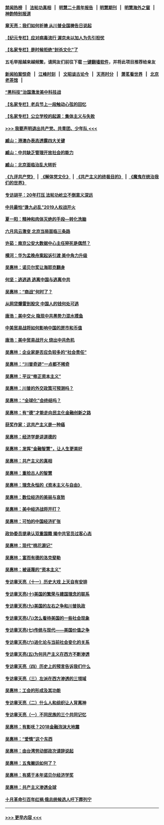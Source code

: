 #### [禁闻热榜](热点新闻.md?=0)  &nbsp;&nbsp;|&nbsp;&nbsp; [法轮功真相](https://github.com/gfw-breaker/truth/blob/master/README.md?=0) &nbsp;&nbsp;|&nbsp;&nbsp; [明慧二十周年报告](https://github.com/gfw-breaker/mh-reports/blob/master/README.md?=0) &nbsp;&nbsp;|&nbsp;&nbsp;[明慧期刊](https://github.com/gfw-breaker/mh-qikan) &nbsp;&nbsp;|&nbsp;&nbsp; [明慧海外之窗](https://github.com/gfw-breaker/mh-news/blob/master/README.md?=0) &nbsp;&nbsp;|&nbsp;&nbsp; [神韵特别报道](https://github.com/gfw-breaker/mh-news/blob/master/shenyun.md?=0)
#### [章天亮：我们如何祈祷 从川普全国祷告日说起](../pages/nsc423/n11944627.md?t=03181631) 
#### [【纪元专栏】应对病毒流行 渥京未以加人为先引担忧](../pages/nsc423/n11875714.md?t=03181631) 
#### [【名家专栏】是时候拒绝“封杀文化”了](../pages/nsc423/n11814093.md?t=03181631) 
#### 五毛举报越来越频繁，请网友们前往下载 [一键翻墙软件](https://github.com/gfw-breaker/ssr-accounts)，并将此项目推荐给亲友
#### [新闻拍案惊奇](https://github.com/gfw-breaker/banned-news/blob/master/pages/link4.md) &nbsp;&nbsp;|&nbsp;&nbsp; [江峰时刻](https://github.com/gfw-breaker/banned-news/blob/master/pages/link4.md) &nbsp;&nbsp;|&nbsp;&nbsp; [文昭谈古论今](https://github.com/gfw-breaker/banned-news/blob/master/pages/link4.md) &nbsp;&nbsp;|&nbsp;&nbsp; [天亮时分](https://github.com/gfw-breaker/banned-news/blob/master/pages/link4.md) &nbsp;&nbsp;|&nbsp;&nbsp; [萧茗看世界](https://github.com/gfw-breaker/banned-news/blob/master/pages/link4.md) &nbsp;&nbsp;|&nbsp;&nbsp; [北京老茶馆](https://github.com/gfw-breaker/banned-news/blob/master/pages/link4.md) &nbsp;&nbsp;|&nbsp;&nbsp; 
#### [“黑科技”治国激发美中科技战](../pages/nsc423/n11638056.md?t=03181631) 
#### [【名家专栏】老兵节上一段触动心弦的回忆](../pages/nsc423/n11646016.md?t=03181631) 
#### [【名家专栏】公立学校的起源：集体主义与失败](../pages/nsc423/n11601833.md?t=03181631) 
#### [>>> 我要声明退出共产党、共青团、少年队 <<<](https://github.com/begood0513/goodnews/blob/master/quit/letter.md) 
#### [臧山：港澳办表态透露四大关键](../pages/nsc423/n11421628.md?t=03181631) 
#### [臧山：中共缺乏管理开放社会的能力](../pages/nsc423/n11407457.md?t=03181631) 
#### [臧山：北京面临治乱大转折](../pages/nsc423/n11406895.md?t=03181631) 
#### [《九评共产党》](https://github.com/begood0513/9ping.md/blob/master/README.md) &nbsp;|&nbsp; [《解体党文化》](../../../../jtdwh.md/blob/master/README.md)  &nbsp;|&nbsp; [《共产主义的终极目的》](../../../../gczydzjmd.md/blob/master/README.md) &nbsp;|&nbsp; [《魔鬼在统治我们的世界》](../../../../mgztzwmdsj.md/blob/master/README.md) 
#### [专访胡平：20年打压 法轮功屹立不倒意义深远](../pages/nsc423/n11398800.md?t=03181631) 
#### [中共最怕“逢九必乱”2019人权战开火](../pages/nsc423/n11385248.md?t=03181631) 
#### [夏一阳：精神和肉体灭绝的手段—转化洗脑](../pages/nsc423/n11368250.md?t=03181631) 
#### [六月风云激变 北京当局面临三条路](../pages/nsc423/n11313668.md?t=03181631) 
#### [许茹：南京公安大数据中心主任猝死是偶然？](../pages/nsc423/n11064744.md?t=03181631) 
#### [横河：华为孟晚舟案起诉引渡 美中角力升级](../pages/nsc423/n11027230.md?t=03181631) 
#### [吴惠林：诺贝尔奖让海耶克翻身](../pages/nsc423/n10890049.md?t=03181631) 
#### [何坚：逃逃逃 逃离中国与逃离中共](../pages/nsc423/n10592891.md?t=03181631) 
#### [吴惠林：“商战”何时了？](../pages/nsc423/n10573558.md?t=03181631) 
#### [从网贷爆雷到股灾 中国人的钱何处可逃](../pages/nsc423/n10572800.md?t=03181631) 
#### [唐浩：美中交火 隐现中共黑势力混水摸鱼](../pages/nsc423/n10544040.md?t=03181631) 
#### [中美贸易战将如何影响中国的房市和币值](../pages/nsc423/n10543697.md?t=03181631) 
#### [唐浩：美中贸易战开火 烧出中共危机](../pages/nsc423/n10540126.md?t=03181631) 
#### [吴惠林：企业家是否应负较多的“社会责任”](../pages/nsc423/n10535022.md?t=03181631) 
#### [吴惠林：“川普奇迹”一点都不稀奇](../pages/nsc423/n10512808.md?t=03181631) 
#### [吴惠林：平议“修正资本主义”](../pages/nsc423/n10495724.md?t=03181631) 
#### [吴惠林：川普的外交政策可预测吗？](../pages/nsc423/n10462387.md?t=03181631) 
#### [吴惠林：“全球化”会终结吗？](../pages/nsc423/n10452838.md?t=03181631) 
#### [吴惠林：有“德”才能走向民主化金融创新之路](../pages/nsc423/n10432292.md?t=03181631) 
#### [获奖作家：这共产主义是一种癌](../pages/nsc423/n10431541.md?t=03181631) 
#### [吴惠林：经济学是讲道德的](../pages/nsc423/n10398014.md?t=03181631) 
#### [吴惠林：发挥“金融智慧”，让人生更美好](../pages/nsc423/n10375019.md?t=03181631) 
#### [吴惠林：共产主义的真相](../pages/nsc423/n10351394.md?t=03181631) 
#### [吴惠林：重拾古人的智慧](../pages/nsc423/n10337691.md?t=03181631) 
#### [吴惠林：理念永恒的《资本主义与自由》](../pages/nsc423/n10316274.md?t=03181631) 
#### [吴惠林：数位经济的美丽与哀愁](../pages/nsc423/n10292946.md?t=03181631) 
#### [吴惠林：美中经济战将开打？](../pages/nsc423/n10258825.md?t=03181631) 
#### [吴惠林：可怕的中国经济扩张](../pages/nsc423/n10219147.md?t=03181631) 
#### [政协委员提承认双重国籍 揭中共官员过客心态](../pages/nsc423/n10208809.md?t=03181631) 
#### [吴惠林：现代“桃花源记”](../pages/nsc423/n10185234.md?t=03181631) 
#### [吴惠林：富而有德的洛克斐勒](../pages/nsc423/n10142264.md?t=03181631) 
#### [吴惠林：被诬蔑的“资本主义”](../pages/nsc423/n10124816.md?t=03181631) 
#### [专访章天亮（十一）历史大戏 上天自有安排](../pages/nsc423/n10094905.md?t=03181631) 
#### [专访章天亮(十)美国的繁荣与建国理念的联系](../pages/nsc423/n10094899.md?t=03181631) 
#### [专访章天亮(九)美国的左右之争和川普执政](../pages/nsc423/n10094889.md?t=03181631) 
#### [专访章天亮(八)怎么看待美国的一些社会现象](../pages/nsc423/n10094857.md?t=03181631) 
#### [专访章天亮(七)传统与现代——美国价值之争](../pages/nsc423/n10093140.md?t=03181631) 
#### [专访章天亮(六)进化论与当前社会变化的关系](../pages/nsc423/n10092036.md?t=03181631) 
#### [专访章天亮(五)为何共产主义在西方不断渗透](../pages/nsc423/n10083620.md?t=03181631) 
#### [专访章天亮（四）历史上的预言告诉我们什么](../pages/nsc423/n10083606.md?t=03181631) 
#### [专访章天亮（三）左派在西方渗透的三领域](../pages/nsc423/n10081115.md?t=03181631) 
#### [吴惠林：工会的形成及其功能](../pages/nsc423/n10080633.md?t=03181631) 
#### [专访章天亮（二）什么人和组织让人背离神](../pages/nsc423/n10076637.md?t=03181631) 
#### [专访章天亮（一）不同民族的三个共同记忆](../pages/nsc423/n10074188.md?t=03181631) 
#### [吴惠林：有影呒？2018金融泡沫大地震](../pages/nsc423/n10040534.md?t=03181631) 
#### [吴惠林：“爱情”这个东西](../pages/nsc423/n10019423.md?t=03181631) 
#### [吴惠林：由台湾劳动部政次请辞说起](../pages/nsc423/n9979679.md?t=03181631) 
#### [吴惠林：五鬼搬运如何了？](../pages/nsc423/n9925338.md?t=03181631) 
#### [吴惠林：有感于本年诺贝尔经济学奖](../pages/nsc423/n9871883.md?t=03181631) 
#### [吴惠林：共产主义渗透全球](../pages/nsc423/n9812748.md?t=03181631) 
#### [十月革命引百年红祸 俄总统候选人吁下葬列宁](../pages/nsc423/n9810182.md?t=03181631) 

----
#### [ >>> 更早内容 <<< ](../indexes/nsc423-earlier.md)
